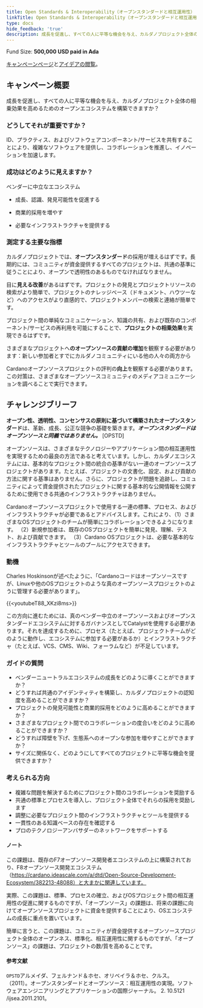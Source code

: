 ```yaml
---
title: Open Standards & Interoperability（オープンスタンダードと相互運用性）
linkTitle: Open Standards & Interoperability（オープンスタンダードと相互運用性）
type: docs
hide_feedback: 'true'
description: 成長を促進し、すべての人に平等な機会を与え、カルダノプロジェクト全体の相乗効果を高めるためのオープンエコシステムを構築できますか？
---
```


Fund Size: **500,000 USD paid in Ada**

[キャンペーンページ](https://cardano.ideascale.com/c/idea/383619)と[アイデアの閲覧]()。

## キャンペーン概要

成長を促進し、すべての人に平等な機会を与え、カルダノプロジェクト全体の相乗効果を高めるためのオープンエコシステムを構築できますか？

### どうしてそれが重要ですか？

ID、プラクティス、およびソフトウェアコンポーネント/サービスを共有することにより、複雑なソフトウェアを提供し、コラボレーションを推進し、イノベーションを加速します。

### 成功はどのように見えますか？

ベンダーに中立なエコシステム

- 成長、認識、発見可能性を促進する

- 商業的採用を増やす

- 必要なインフラストラクチャを提供する

### 測定する主要な指標

カルダノプロジェクトでは、**オープンスタンダード**の採用が増えるはずです。長期的には、コミュニティが資金提供するすべてのプロジェクトは、共通の基準に従うことにより、オープンで透明性のあるものでなければなりません。

目に**見える改善**があるはずです。プロジェクトの発見とプロジェクトリソースの検索がより簡単で、プロジェクトのナレッジベース（ドキュメント、ハウツーなど）へのアクセスがより直感的で、プロジェクトメンバーの検索と連絡が簡単です。

プロジェクト間の単純なコミュニケーション、知識の共有、および既存のコンポーネント/サービスの再利用を可能にすることで、**プロジェクトの相乗効果**を実現できるはずです。

さまざまなプロジェクトへ**のオープンソースの貢献の増加**を観察する必要があります：新しい参加者とすでにカルダノコミュニティにいる他の人々の両方から

Cardanoオープンソースプロジェクトの評判の**向上**を観察する必要があります。この対策は、さまざまなオープンソースコミュニティのメディアコミュニケーションを調べることで実行できます。

## チャレンジブリーフ

**オープン性、透明性、コンセンサスの原則に基づいて構築されたオープンスタンダード**は、革新、成長、公正な競争の基礎を築きます。***オープンスタンダードはオープンソースと同義ではありません。*** [OPSTD]

オープンソースは、さまざまなテクノロジーやアプリケーション間の相互運用性を実現するための最良の方法であると考えています。しかし、カルダノエコシステムには、基本的なプロジェクト間の統合の基準がない一連のオープンソースプロジェクトがあります。たとえば、プロジェクトの文書化、設定、および貢献の方法に関する基準はありません。さらに、プロジェクトが問題を追跡し、コミュニティによって資金提供されたプロジェクトに関する基本的な公開情報を公開するために使用できる共通のインフラストラクチャはありません。

Cardanoオープンソースプロジェクトで使用する一連の標準、プロセス、およびインフラストラクチャが必要であるとアドバイスします。これにより、（1）さまざまなOSプロジェクトのチームが簡単にコラボレーションできるようになります。 （2）新規参加者は、既存のOSプロジェクトを簡単に発見、理解、テスト、および貢献できます。 （3）Cardano OSプロジェクトは、必要な基本的なインフラストラクチャとツールのプールにアクセスできます。

### 動機

Charles Hoskinsonが述べたように、「Cardanoコードはオープンソースですが、Linuxや他のOSプロジェクトのような真のオープンソースプロジェクトのように管理する必要があります」。

{{&lt;youtubeT88_XKzi8ms&gt;}}

この方向に進むためには、真のベンダー中立のオープンソースおよびオープンスタンダードエコシステムに対するガバナンスとしてCatalystを使用する必要があります。それを達成するために、プロセス（たとえば、プロジェクトチームがどのように動作し、エコシステムに参加する必要があるか）とインフラストラクチャ（たとえば、VCS、CMS、Wiki、フォーラムなど）が不足しています。

### ガイドの質問

- ベンダーニュートラルエコシステムの成長をどのように導くことができますか？
- どうすれば共通のアイデンティティを構築し、カルダノプロジェクトの認知度を高めることができますか？
- プロジェクトの発見可能性と商業的採用をどのように高めることができますか？
- さまざまなプロジェクト間でのコラボレーションの度合いをどのように高めることができますか？
- どうすれば障壁を下げ、生態系へのオープンな参加を増やすことができますか？
- サイズに関係なく、どのようにしてすべてのプロジェクトに平等な機会を提供できますか？

### 考えられる方向

- 複雑な問題を解決するためにプロジェクト間のコラボレーションを奨励する
- 共通の標準とプロセスを導入し、プロジェクト全体でそれらの採用を奨励します
- 調整に必要なプロジェクト間のインフラストラクチャとツールを提供する
- 一貫性のある知識ベースの存在を確認する
- プロのテクノロジーアンバサダーのネットワークをサポートする

#### ノート

この課題は、既存のF7オープンソース開発者エコシステムの上に構築されており、F8オープンソース開発エコシステム（https://cardano.ideascale.com/a/dtd/Open-Source-Development-Ecosystem/382213-48088）と大まかに関連しています。

実際、この課題は、標準、プロセスの確立、およびOSプロジェクト間の相互運用性の促進に関するものですが、「オープンソース」の課題は、将来の課題に向けてオープンソースプロジェクトに資金を提供することにより、OSエコシステムの成長に重点を置いています。

簡単に言うと、この課題は、コミュニティが資金提供するオープンソースプロジェクト全体のオープンネス、標準化、相互運用性に関するものですが、「オープンソース」の課題は、プロジェクトの数/質を高めることです。

#### 参考文献

`OPSTD`アルメイダ、フェルナンド＆ホセ、オリベイラ＆ホセ、クルス。 （2011）。オープンスタンダードとオープンソース：相互運用性の実現。ソフトウェアエンジニアリングとアプリケーションの国際ジャーナル。 2. 10.5121 /ijsea.2011.2101。
